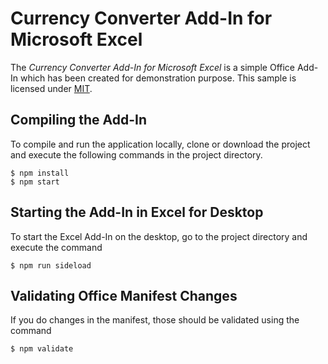 # Currency Converter Add-In for Microsoft Excel

The *Currency Converter Add-In for Microsoft Excel* is a simple Office Add-In which has been created for demonstration purpose. This sample is licensed under [MIT](https://opensource.org/licenses/MIT).

## Compiling the Add-In

To compile and run the application locally, clone or download the project and execute the following commands in the project directory.

```
$ npm install
$ npm start
```

## Starting the Add-In in Excel for Desktop

To start the Excel Add-In on the desktop, go to the project directory and execute the command

```
$ npm run sideload
```


## Validating Office Manifest Changes

If you do changes in the manifest, those should be validated using the command 

```
$ npm validate
```
